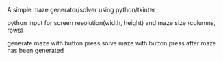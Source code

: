 A simple maze generator/solver using python/tkinter

python input for screen resolution(width, height) and maze size (columns, rows)

generate maze with button press
solve maze with button press after maze has been generated
